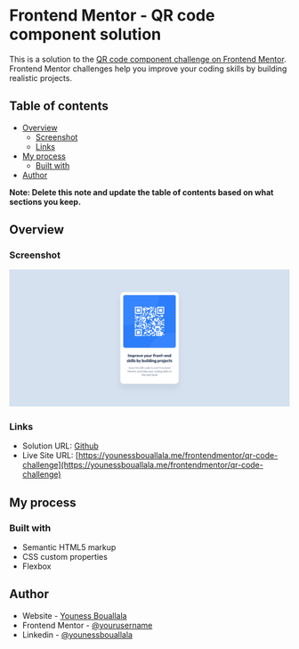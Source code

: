 # Frontend Mentor - QR code component solution

This is a solution to the [QR code component challenge on Frontend Mentor](https://www.frontendmentor.io/challenges/qr-code-component-iux_sIO_H). Frontend Mentor challenges help you improve your coding skills by building realistic projects.

## Table of contents

-   [Overview](#overview)
    -   [Screenshot](#screenshot)
    -   [Links](#links)
-   [My process](#my-process)
    -   [Built with](#built-with)
-   [Author](#author)

**Note: Delete this note and update the table of contents based on what sections you keep.**

## Overview

### Screenshot

![](./screenshot.png)

### Links

-   Solution URL: [Github](https://github.com/buness/Qr-Code-Component)
-   Live Site URL: [https://younessbouallala.me/frontendmentor/qr-code-challenge](https://younessbouallala.me/frontendmentor/qr-code-challenge)

## My process

### Built with

-   Semantic HTML5 markup
-   CSS custom properties
-   Flexbox

## Author

-   Website - [Youness Bouallala](https://www.younessbouallala.me)
-   Frontend Mentor - [@yourusername](https://www.frontendmentor.io/profile/yourusername)
-   Linkedin - [@younessbouallala](https://www.linkedin.com/in/younessbouallala/)
